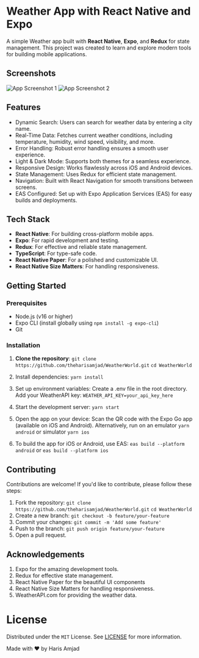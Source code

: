 # Weather App with React Native and Expo

A simple Weather app built with **React Native**, **Expo**, and **Redux** for state management. This project was created to learn and explore modern tools for building mobile applications.

## Screenshots
![App Screenshot 1](./screenshots/screenshot1.jpg)
![App Screenshot 2](./screenshots/screenshot2.jpg)

## Features
- Dynamic Search: Users can search for weather data by entering a city name.
- Real-Time Data: Fetches current weather conditions, including temperature, humidity, wind speed, visibility, and more.
- Error Handling: Robust error handling ensures a smooth user experience.
- Light & Dark Mode: Supports both themes for a seamless experience.
- Responsive Design: Works flawlessly across iOS and Android devices.
- State Management: Uses Redux for efficient state management.
- Navigation: Built with React Navigation for smooth transitions between screens.
- EAS Configured: Set up with Expo Application Services (EAS) for easy builds and deployments.

## Tech Stack
- **React Native**: For building cross-platform mobile apps.
- **Expo**: For rapid development and testing.
- **Redux**: For effective and reliable state management.
- **TypeScript**: For type-safe code.
- **React Native Paper**: For a polished and customizable UI.
- **React Native Size Matters**: For handling responsiveness.

## Getting Started

### Prerequisites
- Node.js (v16 or higher)
- Expo CLI (install globally using `npm install -g expo-cli`)
- Git

### Installation
1. **Clone the repository**:
   `git clone https://github.com/theharisamjad/WeatherWorld.git`
   `cd WeatherWorld`
2. Install dependencies:
 `yarn install`
3. Set up environment variables:
Create a .env file in the root directory.
Add your WeatherAPI key:
 `WEATHER_API_KEY=your_api_key_here  `

5. Start the development server:
 `yarn start`
6. Open the app on your device:
   Scan the QR code with the Expo Go app (available on iOS and Android).
   Alternatively, run on an emulator
   `yarn android` or simulator `yarn ios`
7. To build the app for iOS or Android, use EAS:
   `eas build --platform android` or `eas build --platform ios`

## Contributing
Contributions are welcome! If you'd like to contribute, please follow these steps:

1. Fork the repository:
 `git clone https://github.com/theharisamjad/WeatherWorld.git`
 `cd WeatherWorld`
3. Create a new branch:
`git checkout -b feature/your-feature`
4. Commit your changes: 
`git commit -m 'Add some feature'`
5. Push to the branch:
`git push origin feature/your-feature`
6. Open a pull request.

## Acknowledgements
1. Expo for the amazing development tools.
2. Redux for effective state management.
3. React Native Paper for the beautiful UI components
4. React Native Size Matters for handling responsiveness.
5. WeatherAPI.com for providing the weather data.
 <!-- LICENSE -->
# License
Distributed under the `MIT` License. See [LICENSE](https://github.com/haris-0525/WeatherWorld/blob/main/LICENSE) for more information.

Made with ❤️ by Haris Amjad
